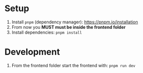 # Setup
1. Install `pnpm` (dependency manager): https://pnpm.io/installation
2. From now you **MUST must be inside the frontend folder**
4. Install dependencies: `pnpm install`

# Development
1. From the frontend folder start the frontend with: `pnpm run dev`
